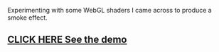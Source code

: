 
Experimenting with some WebGL shaders I came across to produce a smoke effect.

## [CLICK HERE See the demo](https://gyro851.github.io/webgl-shader-experiment/)
